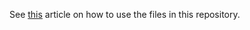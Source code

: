 See <a href="https://community.hortonworks.com/articles/8422/visualize-near-real-time-stock-price-changes-using.html">this</a> article on how to use the files in this repository.